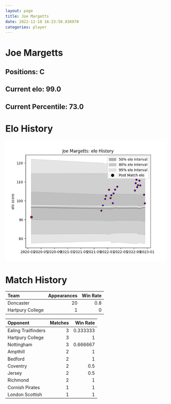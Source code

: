 ```yaml
---  
layout: page  
title: Joe Margetts  
date: 2022-12-18 16:23:58.836970  
categories: player  
---
```

# Joe Margetts

## Positions: C

## Current elo: 99.0

## Current Percentile: 73.0

# Elo History


![elo history](history_JoeMargetts.png)
# Match History


| Team             |   Appearances |   Win Rate |
|:-----------------|--------------:|-----------:|
| Doncaster        |            20 |        0.8 |
| Hartpury College |             1 |        0   |

| Opponent            |   Matches |   Win Rate |
|:--------------------|----------:|-----------:|
| Ealing Trailfinders |         3 |   0.333333 |
| Hartpury College    |         3 |   1        |
| Nottingham          |         3 |   0.666667 |
| Ampthill            |         2 |   1        |
| Bedford             |         2 |   1        |
| Coventry            |         2 |   0.5      |
| Jersey              |         2 |   0.5      |
| Richmond            |         2 |   1        |
| Cornish Pirates     |         1 |   1        |
| London Scottish     |         1 |   1        |